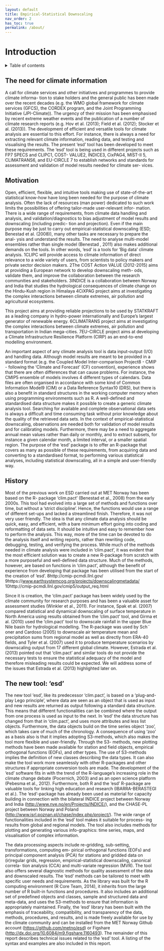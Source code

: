 ```yaml
---
layout: default
title: Empirical-Statistical Downscaling
nav_order: 2 
has_toc: true
permalink: /about/
---
```


# Introduction

<details markdown="block">
  <summary>
    Table of contents
  </summary>
  {: .text-delta }
1. TOC
{:toc}
</details>

## The need for climate information
A call for climate services and other initiatives and programmes to provide climate informa-
tion to stake holders and the general public has been made over the recent decades (e.g. the
WMO global framework for climate services (GFCS), the CORDEX program, and the Joint
Programming Initiative (JPI-Climate)). The urgency of their mission has been emphasised by
recent extreme weather events and the publication of a number of climate research reports (e.g.
Hov et al. (2013); Field et al. (2012); Stocker et al. (2013)).
The development of efficient and versatile tools for climate analysis are essential to this effort.
For instance, there is always a need for extracting relevant climate information, reading data,
and testing and visualising the results. The present ‘esd’ tool has been developed to meet these
requirements.
The ‘esd’ tool is being used in different projects such as FP7 SPECS and CLIPC1, COST-
VALUE2, INDICE3, CixPAG4, MIST-II 5, CLIMATRANS6, and EU-CIRCLE 7 to establish
networks and standards for assessment and validation of model results needed for climate ser-
vices.

## Motivation
Open, efficient, flexible, and intuitive tools making use of state-of-the-art statistical know-how
have long been needed for the purpose of climate analysis. Often the lack of resources (man
power) dedicated to such work limits the possibilities of offering tailor-made user-relevant infor-
mation. There is a wide range of requirements, from climate data handling and analysis, and
validation/diagnostics to bias adjustment of model results and downscaling (including predic-
tion and projection). Even if the main purpose may be just to carry out empirical-statistical
downscaling (ESD; Benestad et al. (2008)), many other tasks are necessary to prepare the anal-
ysis and understand the results. The need to analyse multi-model ensembles rather than single
model (Benestad , 2011) also makes additional demands on the tools. In other words, ‘esd’ is
a tools for ’Big data’ climate analysis.
1CLIPC will provide access to climate information of direct relevance to a wide variety of users, from scientists
to policy makers and private sector decision makers.
2The COST Action VALUE (2012-2015) aims at providing a European network to develop downscaling meth-
ods, validate them, and improve the collaboration between the research communities and stakeholders.
3INDICE is a collaboration between Norway and India that studies the hydrological consequences of climate
change on the Hindu-Kush region in Himalaya
4CiXPAG project aims at investigating the complex interactions between climate extremes, air pollution and
agricultural ecosystems.

This project aims at providing reliable projections to be used by STATKRAFT as a leading company in
hydro-power internationally and Europe’s largest generator of renewable energy.
6CLIMATRANS project aims at investigating the complex interactions between climate extremes, air pollution
and transportation in Indian mega-cities.
7EU-CIRCLE project aims at developing a Climate Infrastructure Resilience Platform (CIRP) as an end-to-end
modelling environment.

An important aspect of any climate analysis tool is data input-output (I/O) and handling data.
Although model results are meant to be provided in a standard format (e.g. the Coupled Model
Inter-comparison Project8 - CMIP - following the ‘Climate and Forecast’ (CF) convention),
experience shows that there are often differences that can cause problems. For instance, the
CMIP5 ensemble of models involves 4 different types of calendars.
Data files are often organised in accordance with some kind of Common Information Model9
(CIM) or a Data Reference Syntax10 (DRS), but there is also a benefit in standard structures in
the working computer memory when using programming environments such as R. A well-defined
and standardised data structure makes it possible to create a generic climate analysis tool.
Searching for available and complete observational data sets is always a difficult and time
consuming task without prior knowledge about the quality of the retrieved data sets. In the
context of empirical-statistical downscaling, observations are needed both for validation of model
results and for calibrating models. Furthermore, there may be a need to aggregate annual mean
values rather than daily or monthly, and to extract subsets, for instance a given calendar month,
a limited interval, or a smaller spatial region.
The purpose of the ‘esd’ package is to offer an R-package that covers as many as possible of
these requirements, from acquiring data and converting to a standardised format, to performing
various statistical analyses, including statistical downscaling, all in a simple and user-friendly
way.

## History
Most of the previous work on ESD carried out at MET Norway has been based on the R-
package ‘clim.pact’ (Benestad et al., 2008) from the early 2000s. This tool had evolved into
a large set of methods and functions over time, but without a ‘strict discipline’. Hence, the
functions would use a range of different set-ups and lacked a streamlined finish. Therefore, it
was not very user friendly. The idea is that any climate data analysis should be quick, easy, and
efficient, with a bare minimum effort going into coding and reformatting of data sets. It should
be intuitive and easy to remember how to perform the analysis. This way, more of the time can
be devoted to do the analysis itself and writing reports, rather than rewriting code, debugging,
testing, and verifying the process. While much of the methods needed in climate analysis were
included in ‘clim.pact’, it was evident that the most efficient solution was to create a new
R-package from scratch with a more purposeful and well-defined data structure. Much of the
methods, however, are based on functions in ‘clim.pact’, although the benefit of experience
from developing that package has been utilised from the start of the creation of ‘esd’.
8http://cmip-pcmdi.llnl.gov/
9https://www.earthsystemcog.org/projects/downscalingmetadata/
10http://cmip-pcmdi.llnl.gov/cmip5/output_req.html

Since it is creation, the ‘clim.pact’ package has been widely used by the climate community
for research purposes and has been a valuable asset for assessment studies (Winkler et al.,
2011). For instance, Spak et al. (2007) compared statistical and dynamical downscaling of
surface temperature in North America using results obtained from the ‘clim.pact’ tool, and
Girma et al. (2010) used the ‘clim.pact’ tool to downscale rainfall in the upper Blue Nile
basin for hydrological modelling.
The R-package was used by Sch¨
oner and Cardoso (2005) to downscale air temperature mean
and precipitation sums from regional model as well as directly from ERA-40 fields, and Tyler
et al. (2007) used it to produce temperature scenarios by downscaling output from 17 different
global climate. However, Estrada et al. (2013) pointed out that ‘clim.pact’ and similar tools
do not provide the necessary tests to ensure the statistical adequacy of the model and therefore
misleading results could be expected. We will address some of the issues that Estrada et al. (2013)
highlighted later on.

## The new tool: ‘esd’
The new tool ‘esd’, like its predecessor ‘clim.pact’, is based on a ‘plug-and-play Lego
principle’, where data are seen as an object that is used as input and new results are returned
as output following a standard data structure. This means that different functionalities can
be combined where the output from one process is used as input to the next. In ‘esd’ the
data structure has changed from that in ‘clim.pact’, and uses more attributes and less list
objects. Furthermore, the data objects build on the time series object ‘zoo’, which takes care
of much of the chronology. A consequence of using ‘zoo’ as a basis also is that it implies
adopting S3-methods, which also makes the tool more flexible and user-friendly. Through the S3-
methods, new plotting methods have been made available for station and field objects, empirical
orthogonal functions (EOFs), and other types. The use of S3-methods implies the definition of
new classes describing the data types. It can also make the tool work more seamlessly with
other R-packages and other structures if appropriate conversion tools are made.
The development of the ‘esd’ software fits in with the trend of the R-language’s increasing
role in the climate change debate (Pocernich, 2003) and as an open science platform (Pebesma
et al., 2012). Furthermore, both R and the ‘esd’ R-package are valuable tools for linking
high education and research (IBARRA-BERASTEGI et al.). The ‘esd’-package has already
been used as material for capacity building in connection with the bilateral INDICE project
between Norway and India (http://www.nve.no/en/Projects/INDICE/), and the CHASE-PL
project between Norway and Poland
(http://www.isrl.poznan.pl/chase/index.php/project/).
The wide range of functionalities included in the ‘esd’ tool makes it suitable for process-
ing results from global and regional models. The tool also includes methods for plotting and
generating various info-graphics: time series, maps, and visualisation of complex information.

The data processing aspects include re-gridding, sub-setting, transformations, computing em-
pirical orthogonal functions (EOFs) and principal component analysis (PCA) for stations and
gridded data on (ir)regular grids, regression, empirical-statistical downscaling, canonical correla-
tion analysis (CCA) and multi-variate regression (MVR). The tool also offers several diagnostic
methods for quality assessment of the data and downscaled results. The ‘esd’ methods can be
tailored to meet with specific user needs and requirements.
As the library was built for the R computing environment (R Core Team, 2014), it inherits
from the large number of R built-in functions and procedures. It also includes an additional
set of predefined objects and classes, sample and structured data and meta-data, and uses the
S3-methods to ensure that information is appropriately maintained. Finally, the ‘esd’ library
has been built with the emphasis of traceability, compatibility, and transparency of the data,
methods, procedures, and results, and is made freely available for use by the climate community
and can be installed from the MET Norway Github account (https://github.com/metno/esd)
or Figshare (http://dx.doi.org/10.6084/m9.figshare.1160493).
The remainder of this report describes technical issues related to the ‘esd’ tool. A listing of
the syntax and examples are also included in this report.
